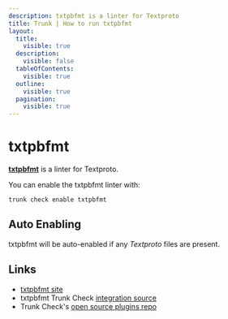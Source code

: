 ```yaml
---
description: txtpbfmt is a linter for Textproto
title: Trunk | How to run txtpbfmt
layout:
  title:
    visible: true
  description:
    visible: false
  tableOfContents:
    visible: true
  outline:
    visible: true
  pagination:
    visible: true
---
```


# txtpbfmt

[**txtpbfmt**](https://github.com/protocolbuffers/txtpbfmt/) is a linter for Textproto.

You can enable the txtpbfmt linter with:

```shell
trunk check enable txtpbfmt
```

## Auto Enabling

txtpbfmt will be auto-enabled if any *Textproto* files are present.





## Links

- [txtpbfmt site](https://github.com/protocolbuffers/txtpbfmt/)
- txtpbfmt Trunk Check [integration source](https://github.com/trunk-io/plugins/tree/main/linters/txtpbfmt)
- Trunk Check's [open source plugins repo](https://github.com/trunk-io/plugins/tree/main)

